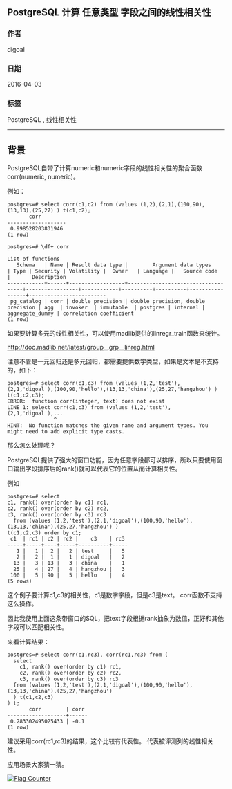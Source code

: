## PostgreSQL 计算 任意类型 字段之间的线性相关性  
                                                                                                                      
### 作者                                                                                                                          
digoal                                                                                                                          
                                                                                                                      
### 日期                                                                                                                          
2016-04-03                                                                                                                     
                                                                                                                      
### 标签                                                                                                                          
PostgreSQL , 线性相关性                                                
                                                                                                                      
----                                                                                                                          
                               
## 背景      
PostgreSQL自带了计算numeric和numeric字段的线性相关性的聚合函数corr(numeric, numeric)。    
  
例如：    
  
```  
postgres=# select corr(c1,c2) from (values (1,2),(2,1),(100,90),(13,13),(25,27) ) t(c1,c2);  
       corr          
-------------------  
 0.998528203831946  
(1 row)  
  
postgres=# \df+ corr  
                                                                             List of functions  
   Schema   | Name | Result data type |        Argument data types         | Type | Security | Volatility |  Owner   | Language |   Source code   |       Description         
------------+------+------------------+------------------------------------+------+----------+------------+----------+----------+-----------------+-------------------------  
 pg_catalog | corr | double precision | double precision, double precision | agg  | invoker  | immutable  | postgres | internal | aggregate_dummy | correlation coefficient  
(1 row)  
```  
  
如果要计算多元的线性相关性，可以使用madlib提供的linregr_train函数来统计。    
  
http://doc.madlib.net/latest/group__grp__linreg.html    
  
注意不管是一元回归还是多元回归，都需要提供数字类型，如果是文本是不支持的，如下：    
  
```  
postgres=# select corr(c1,c3) from (values (1,2,'test'),(2,1,'digoal'),(100,90,'hello'),(13,13,'china'),(25,27,'hangzhou') ) t(c1,c2,c3);  
ERROR:  function corr(integer, text) does not exist  
LINE 1: select corr(c1,c3) from (values (1,2,'test'),(2,1,'digoal'),...  
               ^  
HINT:  No function matches the given name and argument types. You might need to add explicit type casts.  
```  
  
那么怎么处理呢？    
  
PostgreSQL提供了强大的窗口功能，因为任意字段都可以排序，所以只要使用窗口输出字段排序后的rank()就可以代表它的位置从而计算相关性。    
  
例如    
  
```  
postgres=# select   
c1, rank() over(order by c1) rc1,   
c2, rank() over(order by c2) rc2,   
c3, rank() over(order by c3) rc3   
  from (values (1,2,'test'),(2,1,'digoal'),(100,90,'hello'),(13,13,'china'),(25,27,'hangzhou') )   
t(c1,c2,c3) order by c1;   
 c1  | rc1 | c2 | rc2 |    c3    | rc3   
-----+-----+----+-----+----------+-----  
   1 |   1 |  2 |   2 | test     |   5  
   2 |   2 |  1 |   1 | digoal   |   2  
  13 |   3 | 13 |   3 | china    |   1  
  25 |   4 | 27 |   4 | hangzhou |   3  
 100 |   5 | 90 |   5 | hello    |   4  
(5 rows)  
```  
  
这个例子要计算c1,c3的相关性，c1是数字字段，但是c3是text。 corr函数不支持这么操作。    
  
因此我使用上面这条带窗口的SQL，把text字段根据rank抽象为数值，正好和其他字段可以匹配相关性。  
  
来看计算结果：    
  
```  
postgres=# select corr(c1,rc3), corr(rc1,rc3) from (  
  select   
    c1, rank() over(order by c1) rc1,   
    c2, rank() over(order by c2) rc2,   
    c3, rank() over(order by c3) rc3   
  from (values (1,2,'test'),(2,1,'digoal'),(100,90,'hello'),(13,13,'china'),(25,27,'hangzhou')   
  ) t(c1,c2,c3)   
) t;  
       corr        | corr   
-------------------+------  
 0.283302495025433 | -0.1  
(1 row)  
```  
  
建议采用corr(rc1,rc3)的结果，这个比较有代表性。 代表被评测列的线性相关性。     
  
应用场景大家猜一猜。    
                                                      
                                                                        
                                                                    
  
<a rel="nofollow" href="http://info.flagcounter.com/h9V1"  ><img src="http://s03.flagcounter.com/count/h9V1/bg_FFFFFF/txt_000000/border_CCCCCC/columns_2/maxflags_12/viewers_0/labels_0/pageviews_0/flags_0/"  alt="Flag Counter"  border="0"  ></a>  
  
